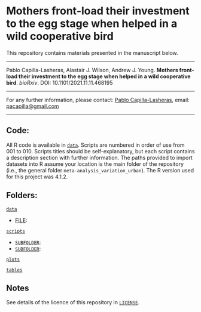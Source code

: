 # Mothers front-load their investment to the egg stage when helped in a wild cooperative bird

This repository contains materials presented in the manuscript below.

---

Pablo Capilla-Lasheras, Alastair J. Wilson, Andrew J. Young. **Mothers front-load their investment to the egg stage when helped in a wild cooperative bird**. *bioRxiv*. DOI: 10.1101/2021.11.11.468195

---

For any further information, please contact: [Pablo Capilla-Lasheras](https://scholar.google.com/citations?hl=en&user=5JMTO-kAAAAJ&view_op=list_works&sortby=pubdate), email: pacapilla@gmail.com

---

## Code:
All R code is available in [`data`](). Scripts are numbered in order of use from 001 to 010. Scripts titles should be self-explanatory, but each script contains a description section with further information. The paths provided to import datasets into R assume your location is the main folder of the repository (i.e., the general folder `meta-analysis_variation_urban`). The R version used for this project was 4.1.2.

## Folders:
[`data`]()
* [FILE]():

[`scripts`]()
* [`SUBFOLDER`]():
* [`SUBFOLDER`]():

[`plots`]()

[`tables`]()

## Notes
See details of the licence of this repository in [`LICENSE`](https://github.com/PabloCapilla/meta-analysis_variation_urban/blob/main/LICENSE).